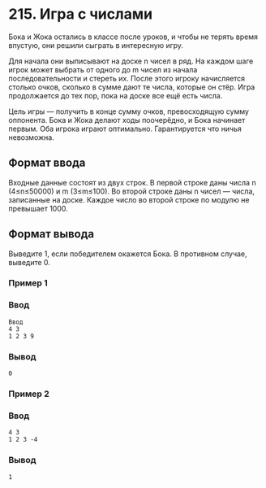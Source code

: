 # 215. Игра с числами

Бока и Жока остались в классе после уроков, и чтобы не терять время впустую, они решили сыграть в интересную игру.

Для начала они выписывают на доске n чисел в ряд. На каждом шаге игрок может выбрать от одного до m чисел из начала последовательности и стереть их. После этого игроку начисляется столько очков, сколько в сумме дают те числа, которые он стёр. Игра продолжается до тех пор, пока на доске все ещё есть числа.

Цель игры — получить в конце сумму очков, превосходящую сумму оппонента. Бока и Жока делают ходы поочерёдно, и Бока начинает первым. Оба игрока играют оптимально. Гарантируется что ничья невозможна.

## Формат ввода
Входные данные состоят из двух строк. В первой строке даны числа n (4≤n≤50000) и m (3≤m≤100). Во второй строке даны n чисел — числа, записанные на доске. Каждое число во второй строке по модулю не превышает 1000.

## Формат вывода
Выведите 1, если победителем окажется Бока. В противном случае, выведите 0.

### Пример 1
### Ввод
```text
Ввод
4 3
1 2 3 9
```

### Вывод
```text
0
```

### Пример 2
### Ввод
```text
4 3
1 2 3 -4
```

### Вывод
```text
1 
```

